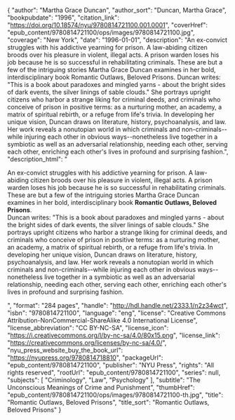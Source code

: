 {
  "author": "Martha Grace Duncan",
  "author_sort": "Duncan, Martha Grace",
  "bookpubdate": "1996",
  "citation_link": "https://doi.org/10.18574/nyu/9780814721100.001.0001",
  "coverHref": "epub_content/9780814721100/ops/images/9780814721100.jpg",
  "coverage": "New York",
  "date": "1996-01-01",
  "description": "An ex-convict struggles with his addictive yearning for prison. A law-abiding citizen broods over his pleasure in violent, illegal acts. A prison warden loses his job because he is so successful in rehabilitating criminals. These are but a few of the intriguing stories Martha Grace Duncan examines in her bold, interdisciplinary book Romantic Outlaws, Beloved Prisons. Duncan writes: \"This is a book about paradoxes and mingled yarns - about the bright sides of dark events, the silver linings of sable clouds.\"  She portrays upright citizens who harbor a strange liking for criminal deeds, and criminals who conceive of prison in positive terms: as a nurturing mother, an academy, a matrix of spiritual rebirth, or a refuge from life's trivia. In developing her unique vision, Duncan draws on literature, history, psychoanalysis, and law. Her work reveals a nonutopian world in which criminals and non-criminals--while injuring each other in obvious ways--nonetheless live together in a symbiotic as well as an adversarial relationship, needing each other, serving each other, enriching each other's lives in profound and surprising fashion.",
  "description_html": "<p>An ex-convict struggles with his addictive yearning for prison. A law-abiding citizen broods over his pleasure in violent, illegal acts. A prison warden loses his job because he is so successful in rehabilitating criminals. These are but a few of the intriguing stories Martha Grace Duncan examines in her bold, interdisciplinary book <b>Romantic Outlaws, Beloved Prisons</b>.<br> Duncan writes: \"This is a book about paradoxes and mingled yarns - about the bright sides of dark events, the silver linings of sable clouds.\"  She portrays upright citizens who harbor a strange liking for criminal deeds, and criminals who conceive of prison in positive terms: as a nurturing mother, an academy, a matrix of spiritual rebirth, or a refuge from life's trivia. In developing her unique vision, Duncan draws on literature, history, psychoanalysis, and law. Her work reveals a nonutopian world in which criminals and non-criminals--while injuring each other in obvious ways--nonetheless live together in a symbiotic as well as an adversarial relationship, needing each other, serving each other, enriching each other's lives in profound and surprising fashion.</p>",
  "format": "284 pages",
  "handle": "http://hdl.handle.net/2333.1/n2z34wct",
  "isbn": "9780814721100",
  "language": "eng",
  "license": "Creative Commons Attribution-NonCommercial-ShareAlike 4.0 International License",
  "license_abbreviation": "CC BY-NC-SA",
  "license_icon": "https://i.creativecommons.org/l/by-nc-sa/4.0/80x15.png",
  "license_link": "https://creativecommons.org/licenses/by-nc-sa/4.0/",
  "nyu_press_website_buy_the_book_url": "https://nyupress.org/9780814718810",
  "packageUrl": "epub_content/9780814721100",
  "publisher": "NYU Press",
  "rights": "All rights reserved",
  "rootUrl": "epub_content/9780814721100",
  "series": null,
  "subjects": [
    "Criminology",
    "Law",
    "Psychology"
  ],
  "subtitle": "The Unconscious Meanings of Crime and Punishment",
  "thumbHref": "epub_content/9780814721100/ops/images/9780814721100-th.jpg",
  "title": "Romantic Outlaws, Beloved Prisons",
  "title_sort": "Romantic Outlaws, Beloved Prisons"
}
